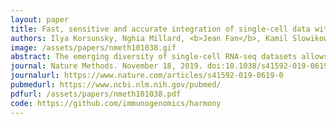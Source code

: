 ```yaml
---
layout: paper
title: Fast, sensitive and accurate integration of single-cell data with Harmony
authors: Ilya Korsunsky, Nghia Millard, <b>Jean Fan</b>, Kamil Slowikowski, Fan Zhang, Kevin Wei, Yuriy Baglaenko, Michael Brenner, Po-ru Loh, and Soumya Raychaudhuri^
image: /assets/papers/nmeth101038.gif
abstract: The emerging diversity of single-cell RNA-seq datasets allows for the full transcriptional characterization of cell types across a wide variety of biological and clinical conditions. However, it is challenging to analyze them together, particularly when datasets are assayed with different technologies, because biological and technical differences are interspersed. We present Harmony (https://github.com/immunogenomics/harmony), an algorithm that projects cells into a shared embedding in which cells group by cell type rather than dataset-specific conditions. Harmony simultaneously accounts for multiple experimental and biological factors. In six analyses, we demonstrate the superior performance of Harmony to previously published algorithms while requiring fewer computational resources. Harmony enables the integration of ~106 cells on a personal computer. We apply Harmony to peripheral blood mononuclear cells from datasets with large experimental differences, five studies of pancreatic islet cells, mouse embryogenesis datasets and the integration of scRNA-seq with spatial transcriptomics data.
journal: Nature Methods. November 18, 2019. doi:10.1038/s41592-019-0619-0
journalurl: https://www.nature.com/articles/s41592-019-0619-0
pubmedurl: https://www.ncbi.nlm.nih.gov/pubmed/
pdfurl: /assets/papers/nmeth101038.pdf
code: https://github.com/immunogenomics/harmony
---
```

